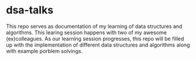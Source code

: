 # dsa-talks

This repo serves as documentation of my learning of data structures and algorithms. This learing session happens with two of my awesome (ex)colleagues. As our learning session progresses, this repo will be filled up with the implementation of different data structures and algorithms along with example porblem solvings.
